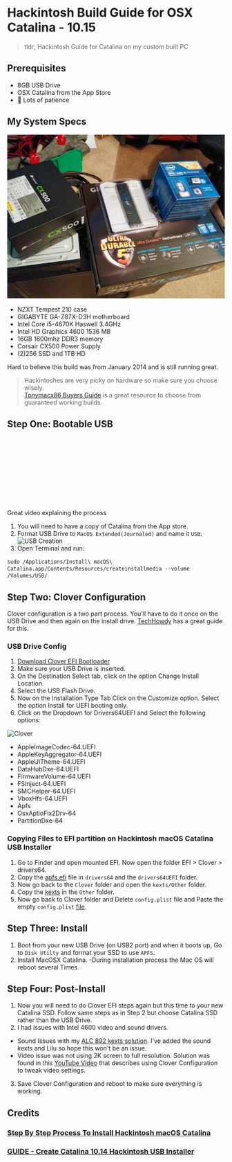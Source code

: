 # Hackintosh Build Guide for OSX Catalina - 10.15

> tldr; Hackintosh Guide for Catalina on my custom built PC

## Prerequisites

- 8GB USB Drive
- OSX Catalina from the App Store
- 🤞 Lots of patience

## My System Specs

![All my parts are finally in, time to get building!](parts.jpg)

- NZXT Tempest 210 case
- GIGABYTE GA-Z87X-D3H motherboard
- Intel Core i5-4670K Haswell 3.4GHz
- Intel HD Graphics 4600 1536 MB
- 16GB 1600mhz DDR3 memory
- Corsair CX500 Power Supply
- (2)256 SSD and 1TB HD

Hard to believe this build was from January 2014 and is still running great.

> Hackintoshes are very picky on hardware so make sure you choose wisely.<br/> [Tonymacx86 Buyers Guide][buyersguide] is a great resource to choose from guaranteed working builds.

## Step One: Bootable USB

<!-- blank line -->
<figure class="video_container">
  <iframe src=""https://www.youtube.com/embed/ekp8w6pel84" frameborder="0" allowfullscreen="true"> </iframe>
</figure>
<!-- blank line -->

<figcaption>
  Great video explaining the process
</figcaption>

1. You will need to have a copy of Catalina from the App store.
2. Format USB Drive to `MacOS Extended(Journaled)` and name it `USB`.
   ![USB Creation](https://markwithtech.com/assets/files/2018-06-16/1529185565-56194-disk-utility-3.png)
3. Open Terminal and run:

```terminal
sudo /Applications/Install\ macOS\ Catalina.app/Contents/Resources/createinstallmedia --volume /Volumes/USB/
```

## Step Two: Clover Configuration

Clover configuration is a two part process. You'll have to do it once on the USB Drive and then again on the install drive. [TechHowdy][techhowdy] has a great guide for this.

### USB Drive Config

1. [Download Clover EFI Bootloader][clover]
2. Make sure your USB Drive is inserted.
3. On the Destination Select tab, click on the option Change Install Location.
4. Select the USB Flash Drive.
5. Now on the Installation Type Tab Click on the Customize option. Select the option Install for UEFI booting only.
6. Click on the Dropdown for Drivers64UEFI and Select the following options:

![Clover](http://techhowdy.com/wp-content/uploads/2018/06/How-to-Create-bootable-USB-for-Hackintosh-Catalina-20.png)

- AppleImageCodec-64.UEFI
- AppleKeyAggregator-64.UEFI
- AppleUITheme-64.UEFI
- DataHubDxe-64.UEFI
- FirmwareVolume-64.UEFI
- FSInject-64.UEFI
- SMCHelper-64.UEFI
- VboxHfs-64.UEFI
- Apfs
- OsxAptioFix2Drv-64
- PartitionDxe-64

### Copying Files to EFI partition on Hackintosh macOS Catalina USB Installer

1. Go to Finder and open mounted EFI. Now open the folder EFI > Clover > drivers64.
1. Copy the [apfs.efi][apfs] file in `drivers64` and the `drivers64UEFI` folder.
1. Now go back to the `Clover` folder and open the `kexts/Other` folder.
1. Copy the [kexts][kextslink] in the `Other` folder.
1. Now go back to Clover folder and Delete `config.plist` file and Paste the empty `config.plist` [file][emptyconfig].

## Step Three: Install

1. Boot from your new USB Drive (on USB2 port) and when it boots up, Go to `Disk Utilty` and format your SSD to use `APFS`.
2. Install MacOSX Catalina.
   -During installation process the Mac OS will reboot several Times.

## Step Four: Post-Install

1. Now you will need to do Clover EFI steps again but this time to your new Catalina SSD. Follow same steps as in Step 2 but choose Catalina SSD rather than the USB Drive.
2. I had issues with Intel 4600 video and sound drivers.

- Sound Issues with my [ALC 892 kexts solution][alcsound]. I've added the sound kexts and Lilu so hope this won't be an issue.
- Video issue was not using 2K screen to full resolution. Solution was found in this [YouTube Video][intel4600youtube] that describes using Clover Configuration to tweak video settings.

3. Save Clover Configuration and reboot to make sure everything is working.

## Credits

### [Step By Step Process To Install Hackintosh macOS Catalina][catalinainstallguide]

### [GUIDE - Create Catalina 10.14 Hackintosh USB Installer](https://markwithtech.com/d/183-guide-create-Catalina-10-14-hackintosh-usb-installer)

[githubssh]: https://help.github.com/articles/connecting-to-github-with-ssh/
[nightowliterm]: https://github.com/nickcernis/iterm2-night-owl
[intel4600youtube]: https://youtu.be/sL3JmGvbAxQ
[catalinainstallguide]: http://techhowdy.com/process-to-install-hackintosh-macos-Catalina/
[alcsound]: https://www.reddit.com/r/hackintosh/comments/4e23w6/guide_native_audio_with_clover_applealckext/
[homebrewfonts]: https://github.com/Homebrew/homebrew-cask-fonts
[googleplus]: https://plus.google.com/+FrankPigeon/posts/H5Cm7CXGwxs
[buyersguide]: https://www.tonymacx86.com/buyersguide/building-a-customac-hackintosh-the-ultimate-buyers-guide/
[clover]: https://sourceforge.net/projects/cloverefiboot/
[cloverconfig]: https://mackie100projects.altervista.org/download-clover-configurator/
[techhowdy]: http://techhowdy.com/process-to-install-hackintosh-macos-Catalina/
[apfs]: https://drive.google.com/open?id=1Rwtarw3zTXAXsBP6a9Aadul84lNR4x1R
[kextslink]: https://drive.google.com/open?id=1cCO6xVnCuIPAQzBP4YQVnmZDNTevZJWE
[emptyconfig]: https://drive.google.com/open?id=1C7ZITyMw41I2yc_RoZR3apoR3C8eud1K
